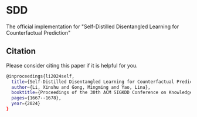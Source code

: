 # SDD
The official implementation for "Self-Distilled Disentangled Learning for Counterfactual Prediction"

## Citation

Please consider citing this paper if it is helpful for you.

```sh
@inproceedings{li2024self,
  title={Self-Distilled Disentangled Learning for Counterfactual Prediction},
  author={Li, Xinshu and Gong, Mingming and Yao, Lina},
  booktitle={Proceedings of the 30th ACM SIGKDD Conference on Knowledge Discovery and Data Mining},
  pages={1667--1678},
  year={2024}
}
```
